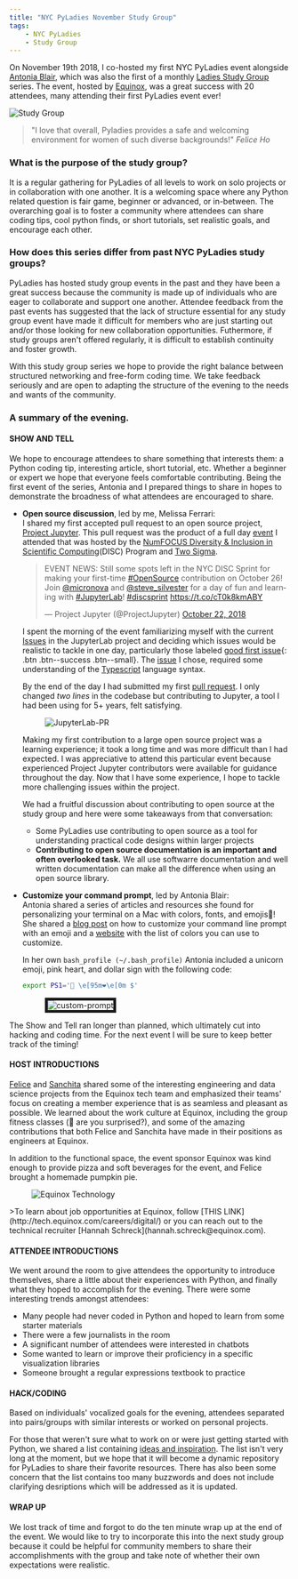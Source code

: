 ```yaml
---
title: "NYC PyLadies November Study Group"
tags: 
    - NYC PyLadies
    - Study Group
---
```


On November 19th 2018, I co-hosted my first NYC PyLadies event alongside [Antonia Blair](https://twitter.com/AntoniaBlairArt), which was also the first of a monthly [Ladies Study Group](https://www.meetup.com/NYC-PyLadies/events/256036522/) series. The event, hosted by [Equinox](http://tech.equinox.com/careers/digital/), was a great success with 20 attendees, many attending their first PyLadies event ever! 

![Study Group](/nyc-pyladies-study-group/photos/20181119_studygroup.jpg)

> "I love that overall, Pyladies provides a safe and welcoming environment for women of such diverse backgrounds!"
<cite>Felice Ho</cite> 

### What is the purpose of the study group?
It is a regular gathering for PyLadies of all levels to work on solo projects or in collaboration with one another. It is a welcoming space where any Python related question is fair game, beginner or advanced, or in-between. The overarching goal is to foster a community where attendees can share coding tips, cool python finds, or short tutorials, set realistic goals, and encourage each other.

### How does this series differ from past NYC PyLadies study groups? 
PyLadies has hosted study group events in the past and they have been a great success because the community is made up of individuals who are eager to collaborate and support one another. Attendee feedback from the past events has suggested that the lack of structure essential for any study group event have made it difficult for members who are just starting out and/or those looking for new collaboration opportunities. Futhermore, if study groups aren't offered regularly, it is difficult to establish continuity and foster growth.

With this study group series we hope to provide the right balance between structured networking and free-form coding time. We take feedback seriously and are open to adapting the structure of the evening to the needs and wants of the community.

### A summary of the evening. 

#### SHOW AND TELL
We hope to encourage attendees to share something that interests them: a Python coding tip, interesting article, short tutorial, etc. Whether a beginner or expert we hope that everyone feels comfortable contributing. Being the first event of the series, Antonia and I prepared things to share in hopes to demonstrate the broadness of what attendees are encouraged to share. 

* **Open source discussion**, led by me, Melissa Ferrari:<br>
    I shared my first accepted pull request to an open source project, [Project Jupyter](https://jupyter.org). This pull request was the product of a full day [event](https://blog.jupyter.org/disc-sprint-nyc-2018-548780d0f40) I attended that was hosted by the [NumFOCUS Diversity & Inclusion in Scientific Computing](https://numfocus.org/programs/diversity-inclusion)(DISC) Program and [Two Sigma](https://www.twosigma.com).
    
    <blockquote class="twitter-tweet" data-lang="en"><p lang="en" dir="ltr" >EVENT NEWS: Still some spots left in the NYC DISC Sprint for making your first-time <a href="https://twitter.com/hashtag/OpenSource?src=hash&amp;ref_src=twsrc%5Etfw">#OpenSource</a> contribution on October 26! Join <a href="https://twitter.com/micronova?ref_src=twsrc%5Etfw">@micronova</a> and <a href="https://twitter.com/steve_silvester?ref_src=twsrc%5Etfw">@steve_silvester</a> for a day of fun and learning with <a href="https://twitter.com/hashtag/JupyterLab?src=hash&amp;ref_src=twsrc%5Etfw">#JupyterLab</a>! <a href="https://twitter.com/hashtag/discsprint?src=hash&amp;ref_src=twsrc%5Etfw">#discsprint</a> <a href="https://t.co/cT0k8kmABY">https://t.co/cT0k8kmABY</a></p>&mdash; Project Jupyter (@ProjectJupyter) <a href="https://twitter.com/ProjectJupyter/status/1054439711362637826?ref_src=twsrc%5Etfw">October 22, 2018</a></blockquote> <script async src="//platform.twitter.com/widgets.js" charset="utf-8"></script>
    
    I spent the morning of the event familiarizing myself with the current [Issues](https://github.com/jupyterlab/jupyterlab/issues) in the JupyterLab project and deciding which issues would be realistic to tackle in one day, particularly those labeled [good first issue](https://github.com/jupyterlab/jupyterlab/labels/good%20first%20issue){: .btn .btn--success .btn--small}. The [issue](https://github.com/jupyterlab/jupyterlab/issues/5271) I chose, required some understanding of the [Typescript](https://www.typescriptlang.org) language syntax. 

    By the end of the day I had submitted my first [pull request](https://github.com/jupyterlab/jupyterlab/pull/5542/files). I only changed *two lines* in the codebase but contributing to Jupyter, a tool I had been using for 5+ years, felt satisfying. 
    <figure style="width: 100%" class="align-center" >
        <img src="{{ site.url }}{{ site.baseurl }}/nyc-pyladies-study-group/photos/jupyterlab_pr.png" alt="JupyterLab-PR">
    </figure> 
    Making my first contribution to a large open source project was a learning experience; it took a long time and was more difficult than I had expected. I was appreciative to attend this particular event because experienced Project Jupyter contributors were available for guidance throughout the day. Now that I have some experience, I hope to tackle more challenging issues within the project. 

    We had a fruitful discussion about contributing to open source at the study group and here were some takeaways from that conversation: 
    * Some PyLadies use contributing to open source as a tool for understanding practical code designs within larger projects
    * **Contributing to open source documentation is an important and often overlooked task.** We all use softwarre documentation and well written documentation can make all the difference when using an open source library.
  
* **Customize your command prompt**, led by Antonia Blair: <br>
    Antonia shared a series of articles and resources she found for personalizing your terminal on a Mac with colors, fonts, and emojis:hatched_chick:! She shared a [blog post](https://medium.com/@joshuaxavier/how-to-customise-your-command-prompt-to-include-an-emoji-647e1f3e4027) on how to customize your command line prompt with an emoji and a [website](https://misc.flogisoft.com/bash/tip_colors_and_formatting) with the list of colors you can use to customize. <br>

    In her own `bash_profile (~/.bash_profile)` Antonia included a unicorn emoji, pink heart, and dollar sign with the following code:
    ```bash
    export PS1='🦄 \e[95m❤\e[0m $'
    ```
    <figure style="width: 80%" class="align-center">
        <img src="{{ site.url }}{{ site.baseurl }}/nyc-pyladies-study-group/photos/command_prompt.png" alt="custom-prompt" border="5" >
    </figure> 

The Show and Tell ran longer than planned, which ultimately cut into hacking and coding time. For the next event I will be sure to keep better track of the timing!

#### HOST INTRODUCTIONS 
[Felice](https://www.linkedin.com/in/feliceho/) and [Sanchita](https://www.linkedin.com/in/sanchitamajumdar/) shared some of the interesting engineering and data science projects from the Equinox tech team and emphasized their teams' focus on creating a member experience that is as seamless and pleasant as possible. We learned about the work culture at Equinox, including the group fitness classes (:muscle: are you surprised?), and some of the amazing contributions that both Felice and Sanchita have made in their positions as engineers at Equinox.

In addition to the functional space, the event sponsor Equinox was kind enough to provide pizza and soft beverages for the event, and Felice brought a homemade pumpkin pie.
<figure style="width: 50%" class="align-center">
  <img src="http://tech.equinox.com/wp-content/themes/eqxtechblog/assets/images/eqxtechnology-text-logo.png" alt="Equinox Technology">
</figure> 
>To learn about job opportunities at Equinox, follow [THIS LINK](http://tech.equinox.com/careers/digital/) or you can reach out to the technical recruiter [Hannah Schreck](hannah.schreck@equinox.com).

#### ATTENDEE INTRODUCTIONS
We went around the room to give attendees the opportunity to introduce themselves, share a little about their experiences with Python, and finally what they hoped to accomplish for the evening. There were some interesting trends amongst attendees:
- Many people had never coded in Python and hoped to learn from some starter materials
- There were a few journalists in the room
- A significant number of attendees were interested in chatbots
- Some wanted to learn or improve their proficiency in a specific visualization libraries
- Someone brought a regular expressions textbook to practice 

#### HACK/CODING
Based on individuals' vocalized goals for the evening, attendees separated into pairs/groups with similar interests or worked on personal projects. 

For those that weren't sure what to work on or were just getting started with Python, we shared a list containing [ideas and inspiration](https://github.com/mferrari3/nyc-pyladies-study-group/blob/master/inspiration.md). The list isn't very long at the moment, but we hope that it will become a dynamic repository for PyLadies to share their favorite resources. There has also been some concern that the list contains too many buzzwords and does not include clarifying desriptions which will be addressed as it is updated.

#### WRAP UP
We lost track of time and forgot to do the ten minute wrap up at the end of the event. We would like to try to incorporate this into the next study group because it could be helpful for community members to share their accomplishments with the group and take note of whether their own expectations were realistic. 